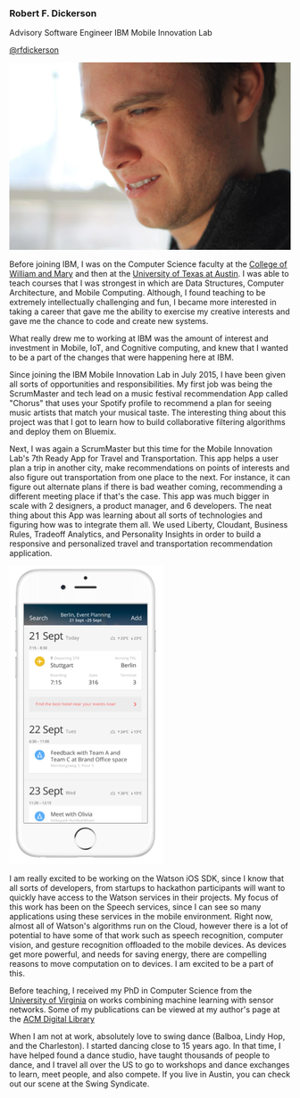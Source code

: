### Robert F. Dickerson 
Advisory Software Engineer
IBM Mobile Innovation Lab

[@rfdickerson](https://twitter.com/rfdickerson)

![profile](images/robprofile1.jpg)


Before joining IBM, I was on the Computer Science faculty at the [College of William and Mary](http://www.cs.wm.edu) and then at the [University of Texas at Austin](http://www.cs.utexas.edu). I was able to teach courses that I was strongest in which are Data Structures, Computer Architecture, and Mobile Computing. Although, I found teaching to be extremely intellectually challenging and fun, I became more interested in taking a career that gave me the ability to exercise my creative interests and gave me the chance to code and create new systems.

What really drew me to working at IBM was the amount of interest and investment in Mobile, IoT, and Cognitive computing, and knew that I wanted to be a part of the changes that were happening here at IBM.

Since joining the IBM Mobile Innovation Lab in July 2015, I have been given all sorts of opportunities and  responsibilities. My first job was being the ScrumMaster and tech lead on a music festival recommendation App called "Chorus" that uses your Spotify profile to recommend a plan for seeing music artists that match your musical taste. The interesting thing about this project was that I got to learn how to build collaborative filtering algorithms and deploy them on Bluemix.

Next, I was again a ScrumMaster but this time for the Mobile Innovation Lab's 7th Ready App for Travel and Transportation. This app helps a user plan a trip in another city, make recommendations on points of interests and also figure out transportation from one place to the next. For instance, it can figure out alternate plans if there is bad weather coming, recommending a different meeting place if that's the case. This app was much bigger in scale with 2 designers, a product manager, and 6 developers. The neat thing about this App was learning about all sorts of technologies and figuring how was to integrate them all. We used Liberty, Cloudant, Business Rules, Tradeoff Analytics, and Personality Insights in order to build a responsive and personalized travel and transportation recommendation application. 

![Remy](images/remy.png)

I am really excited to be working on the Watson iOS SDK, since I know that all sorts of developers, from startups to hackathon participants will want to quickly have access to the Watson services in their projects. My focus of this work has been on the Speech services, since I can see so many applications using these services in the mobile environment. Right now, almost all of Watson's algorithms run on the Cloud, however there is a lot of potential to have some of that work such as speech recognition, computer vision, and gesture recognition offloaded to the mobile devices. As devices get more powerful, and needs for saving energy, there are compelling reasons to move computation on to devices. I am excited to be a part of this.

Before teaching, I received my PhD in Computer Science from the [University of Virginia](http://www.cs.virginia.edu/) on works combining machine learning with sensor networks. Some of my publications can be viewed at my author's page at the [ACM Digital Library](http://dl.acm.org/author_page.cfm?id=81320489054&CFID=735561193&CFTOKEN=83738004)

When I am not at work, absolutely love to swing dance (Balboa, Lindy Hop, and the Charleston). I started dancing close to 15 years ago. In that time, I have helped found a dance studio, have taught thousands of people to dance, and I travel all over the US to go to workshops and dance exchanges to learn, meet people, and also compete. If you live in Austin, you can check out our scene at the Swing Syndicate.

